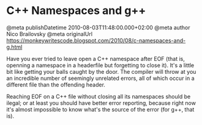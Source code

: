 # C++ Namespaces and g++

@meta publishDatetime 2010-08-03T11:48:00.000+02:00
@meta author Nico Brailovsky
@meta originalUrl https://monkeywritescode.blogspot.com/2010/08/c-namespaces-and-g.html

Have you ever tried to leave open a C++ namespace after EOF (that is, openning a namespace in a headerfile but forgetting to close it). It's a little bit like getting your balls caught by the door. The compiler will throw at you an incredible number of seemingly unrelated errors, all of which occur in a different file than the offending header.

Reaching EOF on a C++ file without closing all its namespaces should be ilegal; or at least you should have better error reporting, because right now it's almost impossible to know what's the source of the error (for g++, that is).

